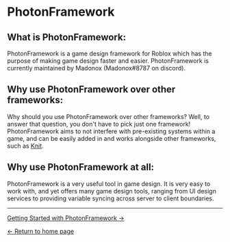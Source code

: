 # PhotonFramework

## What is PhotonFramework:
PhotonFramework is a game design framework for Roblox which has the purpose of making game design faster and easier.  PhotonFramework is currently maintained by Madonox (Madonox#8787 on discord).

## Why use PhotonFramework over other frameworks:
Why should you use PhotonFramework over other frameworks?  Well, to answer that question, you don't have to pick just one framework!  PhotonFramework aims to not interfere with pre-existing systems within a game, and can be easily added in and works alongside other frameworks, such as [Knit](https://sleitnick.github.io/Knit/). 

## Why use PhotonFramework at all:
PhotonFramework is a very useful tool in game design.  It is very easy to work with, and yet offers many game design tools, ranging from UI design services to providing variable syncing across server to client boundaries.

---

[Getting Started with PhotonFramework →](https://madonox.github.io/PhotonFramework/getting_started)

[← Return to home page](https://madonox.github.io/PhotonFramework/)
